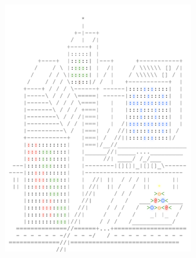 <img align="left" style="float: left;" src="progress.png" width="530px">

<pre>
&nbsp;
&nbsp;
&nbsp;
&nbsp;
&nbsp;
&nbsp;
<a href='day/24'>Day 24: Air Duct Spelunking</a>
<a href='day/23'>Day 23: Safe Cracking</a>
<a href='day/22'>Day 22: Grid Computing</a>
<a href='day/21'>Day 21: Scrambled Letters and Hash</a>
<a href='day/20'>Day 20: Firewall Rules</a>
<a href='day/19'>Day 19: An Elephant Named Joseph</a>
<a href='day/18'>Day 18: Like a Rogue</a>
<a href='day/17'>Day 17: Two Steps Forward</a>
<a href='day/16'>Day 16: Dragon Checksum</a>
<a href='day/15'>Day 15: Timing is Everything</a>
<a href='day/14'>Day 14: One-Time Pad</a>
<a href='day/13'>Day 13: A Maze of Twisty Little Cubicles</a>
<a href='day/12'>Day 12: Leonardo's Monorail</a>
<a href='day/11'>Day 11: Radioisotope Thermoelectric Generators</a>
<a href='day/10'>Day 10: Balance Bots</a>
<a href='day/9'>Day 9: Explosives in Cyberspace</a>
<a href='day/8'>Day 8: Two-Factor Authentication</a>
<a href='day/7'>Day 7: Internet Protocol Version 7</a>
<a href='day/6'>Day 6: Signals and Noise</a>
<a href='day/5'>Day 5: How About a Nice Game of Chess?</a>
<a href='day/4'>Day 4: Security Through Obscurity</a>
<a href='day/3'>Day 3: Squares With Three Sides</a>
<a href='day/2'>Day 2: Bathroom Security</a>
<a href='day/1'>Day 1: No Time for a Taxicab</a>
&nbsp;
&nbsp;
&nbsp;
&nbsp;
</pre>
